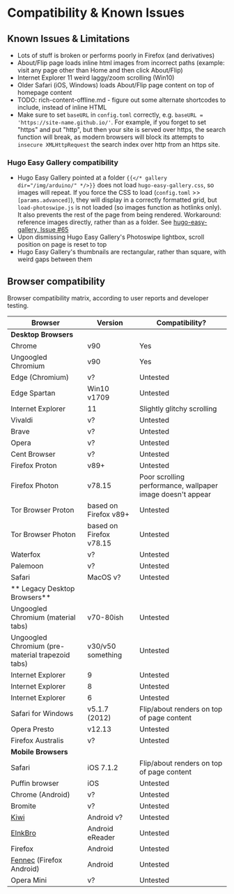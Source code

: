 # Compatibility & Known Issues

## Known Issues & Limitations
- Lots of stuff is broken or performs poorly in Firefox (and derivatives)
- About/Flip page loads inline html images from incorrect paths (example: visit any page other than Home and then click About/Flip)
- Internet Explorer 11 weird laggy/zoom scrolling (Win10)
- Older Safari (iOS, Windows) loads About/Flip page content on top of homepage content
- TODO: rich-content-offline.md - figure out some alternate shortcodes to include, instead of inline HTML 
- Make sure to set `baseURL` in `config.toml` correctly, e.g. `baseURL = 'https://site-name.github.io/'`. For example, if you forget to set "https" and put "http", but then your site is served over https, the search function will break, as modern browsers will block its attempts to `insecure XMLHttpRequest` the search index over http from an https site.

### Hugo Easy Gallery compatibility
- Hugo Easy Gallery pointed at a folder `{{</* gallery dir="/img/arduino/" */>}}` does not load `hugo-easy-gallery.css`, so images will repeat. If you force the CSS to load (`config.toml` >> `[params.advanced]`), they will display in a correctly formatted grid, but `load-photoswipe.js` is not loaded (so images function as hotlinks only). It also prevents the rest of the page from being rendered. Workaround: reference images directly, rather than as a folder. See [hugo-easy-gallery, Issue #65](https://github.com/liwenyip/hugo-easy-gallery/issues/65)
- Upon dismissing Hugo Easy Gallery's Photoswipe lightbox, scroll position on page is reset to top
- Hugo Easy Gallery's thumbnails are rectangular, rather than square, with weird gaps between them

## Browser compatibility
Browser compatibility matrix, according to user reports and developer testing.

| Browser | Version | Compatibility? |
| --- | --- | --- |
| **Desktop Browsers** |
| Chrome | v90 | Yes |
| Ungoogled Chromium | v90 | Yes |
| Edge (Chromium) | v? | Untested |
| Edge Spartan | Win10 v1709 | Untested |
| Internet Explorer | 11 | Slightly glitchy scrolling |
| Vivaldi | v? | Untested |
| Brave | v? | Untested |
| Opera | v? | Untested |
| Cent Browser | v? | Untested |
| Firefox Proton | v89+ | Untested |
| Firefox Photon | v78.15 | Poor scrolling performance, wallpaper image doesn't appear|
| Tor Browser Proton | based on Firefox v89+ | Untested
| Tor Browser Photon | based on Firefox v78.15 | Untested |
| Waterfox | v? | Untested |
| Palemoon | v? | Untested |
| Safari | MacOS v? | Untested |
| ** Legacy Desktop Browsers** |
| Ungoogled Chromium (material tabs)| v70-80ish | Untested |
| Ungoogled Chromium (pre-material trapezoid tabs) | v30/v50 something | Untested |
| Internet Explorer | 9 | Untested |
| Internet Explorer | 8 | Untested |
| Internet Explorer | 6 | Untested |
| Safari for Windows | v5.1.7 (2012) | Flip/about renders on top of page content |
| Opera Presto | v12.13 | Untested |
| Firefox Australis | v? | Untested |
| **Mobile Browsers** |
| Safari | iOS 7.1.2 | Flip/about renders on top of page content |
| Puffin browser | iOS | Untested |
| Chrome (Android) | v? | Untested |
| Bromite | v? | Untested |
| [Kiwi](https://kiwibrowser.com/) | Android v? | Untested |
| [EInkBro](https://f-droid.org/en/packages/info.plateaukao.einkbro/) | Android eReader | Untested |
| Firefox | Android | Untested |
| [Fennec](https://f-droid.org/en/packages/org.mozilla.fennec_fdroid/) (Firefox Android) | Android | Untested |
| Opera Mini | v? | Untested |
